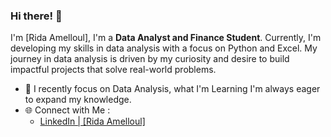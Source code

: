 ### Hi there! 👋 

I'm [Rida Amelloul], I'm a **Data Analyst and Finance Student**. Currently, I'm developing my skills in data analysis with a focus on Python and Excel. 
My journey in data analysis is driven by my curiosity and desire to build impactful projects that solve real-world problems.
- 🌱 I recently focus on Data Analysis, what I'm Learning I'm always eager to expand my knowledge.
- 🌐 Connect with Me : 
  - [LinkedIn | [Rida Amelloul]](https://www.linkedin.com/in/ridaamelloul/)
